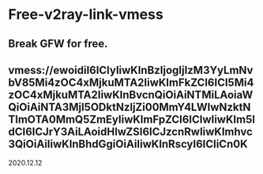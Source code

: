 # Free-v2ray-link-vmess
Break GFW for free.  
-
vmess://ewoidiI6ICIyIiwKInBzIjogIjIzM3YyLmNvbV85Mi4zOC4xMjkuMTA2IiwKImFkZCI6ICI5Mi4zOC4xMjkuMTA2IiwKInBvcnQiOiAiNTMiLAoiaWQiOiAiNTA3MjI5ODktNzljZi00MmY4LWIwNzktNTlmOTA0MmQ5ZmEyIiwKImFpZCI6ICIwIiwKIm5ldCI6ICJrY3AiLAoidHlwZSI6ICJzcnRwIiwKImhvc3QiOiAiIiwKInBhdGgiOiAiIiwKInRscyI6ICIiCn0K
-
2020.12.12
